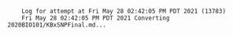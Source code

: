         Log for attempt at Fri May 28 02:42:05 PM PDT 2021 (13783)
        Fri May 28 02:42:05 PM PDT 2021 Converting 2020BIO101/KBxSNPFinal.md...
